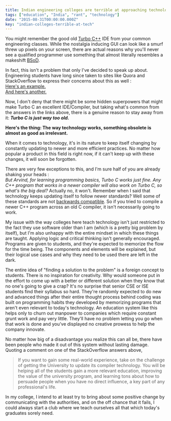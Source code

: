 ```yaml
---
title: Indian engineering colleges are terrible at approaching technology
tags: ["education", "India", "rant", "technology"]
date: "2015-08-31T00:00:00.000Z"
key: "indian-colleges-terrible-at-tech"
---
```


You might remember the good old [Turbo C++](https://en.wikipedia.org/wiki/Turbo_C%2B%2B) IDE from your common engineering classes. While the nostalgia inducing GUI can look like a smurf threw up pixels on your screen, there are actual reasons why you'll never see a qualified programmer use something that almost literally resembles a makeshift [BSoD](https://en.wikipedia.org/wiki/Blue_Screen_of_Death).

In fact, this isn't a problem that only I've decided to speak up about. Engineering students have long since taken to sites like Quora and StackOverflow to express their concerns about this as well : \
[Here's an example.](https://www.quora.com/Why-is-Turbo-C++-still-being-used-in-Indian-schools-and-colleges) \
[And here's another.](https://stackoverflow.com/questions/3920351/what-is-wrong-with-using-turbo-c)

Now, I don't deny that there might be some hidden superpowers that might make Turbo C an excellent IDE/Compiler, but taking what's common from the answers in the links above, there is a genuine reason to stay away from it: _**Turbo C is just way too old.**_

**Here's the thing: The way technology works, something obsolete is almost as good as irrelevant.**

When it comes to technology, it's in its nature to keep itself changing by constantly updating to newer and more efficient practices. No matter how popular a product in this field is right now, if it can't keep up with these changes, it will soon be forgotten.

There are very few exceptions to this, and I'm sure half of you are already shaking your heads : \
_But Arvind, for learning programming basics, Turbo C works just fine. Any C++ program that works in a newer compiler will also work on Turbo C, so what's the big deal?_
Actually no, it won't. Remember when I said that technology keeps updating itself to follow newer standards? Well some of these standards are not [backwards compatible](https://en.wikipedia.org/wiki/Backward_compatibility). So if you tried to compile a newer C++ program across an old C compiler, it isn't necessarily going to work.

My issue with the way colleges here teach technology isn't just restricted to the fact they use software older than I am (which is a pretty big problem by itself), but I'm also unhappy with the entire mindset in which these things are taught.
Applying logic and critical thinking isn't generally encouraged. Programs are given to students, and they're expected to memorize the flow for the time being. The components and elements will be explained, but their logical use cases and why they need to be used there are left in the dark.

The entire idea of "finding a solution to the problem" is a foreign concept to students. There is no inspiration for creativity. Why would someone put in the effort to come up with a better or different solution when they know that no one's going to give a crap? It's no surprise that senior CSE or ISE students find their syllabus so hard. They're randomly expected to do new and advanced things after their entire thought process behind coding was built on programming habits they developed by memorizing programs that aren't even relevant to today's technology.
An education system like this helps only to churn out manpower to companies which require constant grunt work and pay very little. They'll have no problem letting you go when that work is done and you've displayed no creative prowess to help the company innovate.

No matter how big of a disadvantage you realize this can all be, there have been people who made it out of this system without lasting damage. Quoting a comment on one of the StackOverflow answers above,

> If you want to gain some real-world experience, take on the challenge of getting the University to update its compiler technology. You will be helping all of the students gain a more relevant education, improving the value of the university program, and learning tons about how to persuade people when you have no direct influence, a key part of any professional's life.

In my college, I intend to at least try to bring about some positive change by communicating with the authorities, and on the off chance that it fails, I could always start a club where we teach ourselves all that which today's graduates sorely need.
